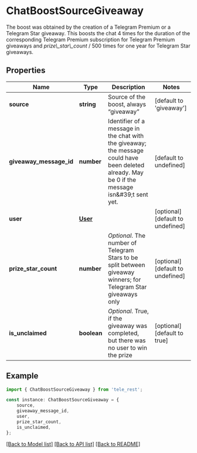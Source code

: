# ChatBoostSourceGiveaway

The boost was obtained by the creation of a Telegram Premium or a Telegram Star giveaway. This boosts the chat 4 times for the duration of the corresponding Telegram Premium subscription for Telegram Premium giveaways and *prize\\_star\\_count* / 500 times for one year for Telegram Star giveaways.

## Properties

Name | Type | Description | Notes
------------ | ------------- | ------------- | -------------
**source** | **string** | Source of the boost, always “giveaway” | [default to 'giveaway']
**giveaway_message_id** | **number** | Identifier of a message in the chat with the giveaway; the message could have been deleted already. May be 0 if the message isn\&#39;t sent yet. | [default to undefined]
**user** | [**User**](User.md) |  | [optional] [default to undefined]
**prize_star_count** | **number** | *Optional*. The number of Telegram Stars to be split between giveaway winners; for Telegram Star giveaways only | [optional] [default to undefined]
**is_unclaimed** | **boolean** | *Optional*. True, if the giveaway was completed, but there was no user to win the prize | [optional] [default to true]

## Example

```typescript
import { ChatBoostSourceGiveaway } from 'tele_rest';

const instance: ChatBoostSourceGiveaway = {
    source,
    giveaway_message_id,
    user,
    prize_star_count,
    is_unclaimed,
};
```

[[Back to Model list]](../README.md#documentation-for-models) [[Back to API list]](../README.md#documentation-for-api-endpoints) [[Back to README]](../README.md)

